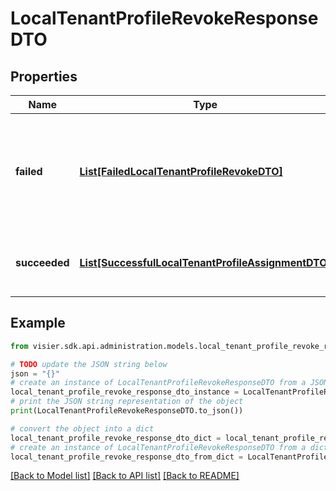 # LocalTenantProfileRevokeResponseDTO


## Properties

Name | Type | Description | Notes
------------ | ------------- | ------------- | -------------
**failed** | [**List[FailedLocalTenantProfileRevokeDTO]**](FailedLocalTenantProfileRevokeDTO.md) | A list of objects representing any errors that occurred during the assignment operation. | [optional] 
**succeeded** | [**List[SuccessfulLocalTenantProfileAssignmentDTO]**](SuccessfulLocalTenantProfileAssignmentDTO.md) | A list of the user IDs that successfully had a profile removed. | [optional] 

## Example

```python
from visier.sdk.api.administration.models.local_tenant_profile_revoke_response_dto import LocalTenantProfileRevokeResponseDTO

# TODO update the JSON string below
json = "{}"
# create an instance of LocalTenantProfileRevokeResponseDTO from a JSON string
local_tenant_profile_revoke_response_dto_instance = LocalTenantProfileRevokeResponseDTO.from_json(json)
# print the JSON string representation of the object
print(LocalTenantProfileRevokeResponseDTO.to_json())

# convert the object into a dict
local_tenant_profile_revoke_response_dto_dict = local_tenant_profile_revoke_response_dto_instance.to_dict()
# create an instance of LocalTenantProfileRevokeResponseDTO from a dict
local_tenant_profile_revoke_response_dto_from_dict = LocalTenantProfileRevokeResponseDTO.from_dict(local_tenant_profile_revoke_response_dto_dict)
```
[[Back to Model list]](../README.md#documentation-for-models) [[Back to API list]](../README.md#documentation-for-api-endpoints) [[Back to README]](../README.md)


